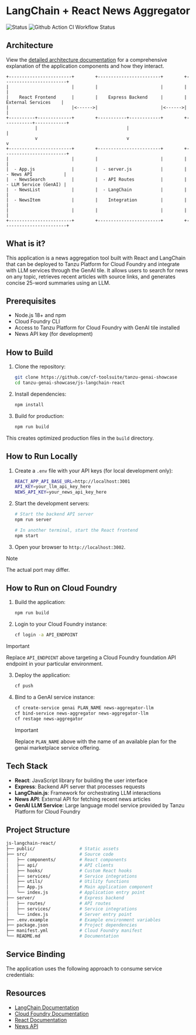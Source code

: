 # LangChain + React News Aggregator

![Status](https://img.shields.io/badge/status-ready-darkgreen) ![Github Action CI Workflow Status](https://github.com/cf-toolsuite/tanzu-genai-showcase/actions/workflows/js-langchain-react.yml/badge.svg)

## Architecture

View the [detailed architecture documentation](ARCHITECTURE.md) for a comprehensive explanation of the application components and how they interact.

```
+------------------------+        +------------------------+        +------------------------+
|                        |        |                        |        |                        |
|    React Frontend      |        |    Express Backend     |        |   External Services    |
|                        |<------>|                        |<------>|                        |
+----------+-------------+        +-----------+------------+        +-----------+------------+
           |                                  |                                 |
           v                                  v                                 v
+------------------------+        +------------------------+        +------------------------+
|                        |        |                        |        |                        |
|  - App.js              |        |  - server.js           |        |  - News API            |
|  - NewsSearch          |        |  - API Routes          |        |  - LLM Service (GenAI) |
|  - NewsList            |        |  - LangChain           |        |                        |
|  - NewsItem            |        |    Integration         |        |                        |
|                        |        |                        |        |                        |
+------------------------+        +------------------------+        +------------------------+
```

## What is it?

This application is a news aggregation tool built with React and LangChain that can be deployed to Tanzu Platform for Cloud Foundry and integrate with LLM services through the GenAI tile. It allows users to search for news on any topic, retrieves recent articles with source links, and generates concise 25-word summaries using an LLM.

## Prerequisites

- Node.js 18+ and npm
- Cloud Foundry CLI
- Access to Tanzu Platform for Cloud Foundry with GenAI tile installed
- News API key (for development)

## How to Build

1. Clone the repository:

   ```bash
   git clone https://github.com/cf-toolsuite/tanzu-genai-showcase
   cd tanzu-genai-showcase/js-langchain-react
   ```

2. Install dependencies:

   ```bash
   npm install
   ```

3. Build for production:

   ```bash
   npm run build
   ```

This creates optimized production files in the `build` directory.

## How to Run Locally

1. Create a `.env` file with your API keys (for local development only):

   ```bash
   REACT_APP_API_BASE_URL=http://localhost:3001
   API_KEY=your_llm_api_key_here
   NEWS_API_KEY=your_news_api_key_here
   ```

2. Start the development servers:

   ```bash
   # Start the backend API server
   npm run server

   # In another terminal, start the React frontend
   npm start
   ```

3. Open your browser to `http://localhost:3002`.

> [!NOTE]
> The actual port may differ.

## How to Run on Cloud Foundry

1. Build the application:

   ```bash
   npm run build
   ```

2. Login to your Cloud Foundry instance:

   ```bash
   cf login -a API_ENDPOINT
   ```

> [!IMPORTANT]
> Replace `API_ENDPOINT` above targeting a Cloud Foundry foundation API endpoint in your particular environment.

3. Deploy the application:

   ```bash
   cf push
   ```

4. Bind to a GenAI service instance:

   ```bash
   cf create-service genai PLAN_NAME news-aggregator-llm
   cf bind-service news-aggregator news-aggregator-llm
   cf restage news-aggregator
   ```

   > [!IMPORTANT]
   > Replace `PLAN_NAME` above with the name of an available plan for the genai marketplace service offering.

## Tech Stack

- **React**: JavaScript library for building the user interface
- **Express**: Backend API server that processes requests
- **LangChain.js**: Framework for orchestrating LLM interactions
- **News API**: External API for fetching recent news articles
- **GenAI LLM Service**: Large language model service provided by Tanzu Platform for Cloud Foundry

## Project Structure

```bash
js-langchain-react/
├── public/                 # Static assets
├── src/                    # Source code
│   ├── components/         # React components
│   ├── api/                # API clients
│   ├── hooks/              # Custom React hooks
│   ├── services/           # Service integrations
│   ├── utils/              # Utility functions
│   ├── App.js              # Main application component
│   └── index.js            # Application entry point
├── server/                 # Express backend
│   ├── routes/             # API routes
│   ├── services/           # Service integrations
│   └── index.js            # Server entry point
├── .env.example            # Example environment variables
├── package.json            # Project dependencies
├── manifest.yml            # Cloud Foundry manifest
└── README.md               # Documentation
```

## Service Binding

The application uses the following approach to consume service credentials:


## Resources

- [LangChain Documentation](https://js.langchain.com/docs/)
- [Cloud Foundry Documentation](https://docs.cloudfoundry.org/)
- [React Documentation](https://reactjs.org/docs/getting-started.html)
- [News API](https://newsapi.org/)
